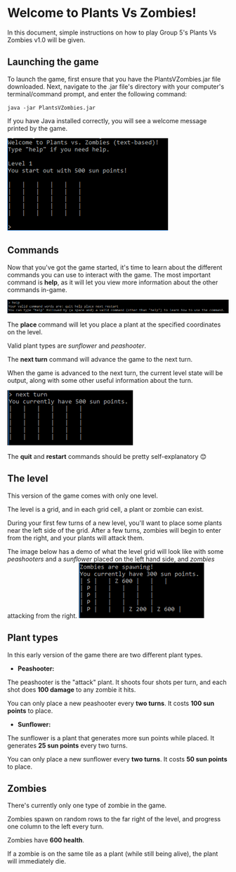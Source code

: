 # Welcome to Plants Vs Zombies!

In this document, simple instructions on how to play Group 5's Plants Vs Zombies v1.0 will be given.


## Launching the game

To launch the game, first ensure that you have the PlantsVZombies.jar file downloaded. Next, navigate to the .jar file's directory with your computer's terminal/command prompt, and enter the following command:

    java -jar PlantsVZombies.jar

If you have Java installed correctly, you will see a welcome message printed by the game.

![](images/launching.png?raw=true)

## Commands

Now that you've got the game started, it's time to learn about the different commands you can use to interact with the game.
The most important command is **help**, as it will let you view more information about the other commands in-game.

![](images/help.png?raw=true)

The **place <planttype> <x-position> <y-position>** command will let you place a plant at the specified coordinates on the level.

Valid plant types are *sunflower* and *peashooter*.

The **next turn** command will advance the game to the next turn.

When the game is advanced to the next turn, the current level state will be output, along with some other useful information about the turn.

![](images/nextturn.png?raw=true)


The **quit** and **restart** commands should be pretty self-explanatory 😊

## The level

This version of the game comes with only one level.

The level is a grid, and in each grid cell, a plant or zombie can exist.

During your first few turns of a new level, you'll want to place some plants near the left side of the grid. After a few turns, zombies will begin to enter from the right, and your plants will attack them.

The image below has a demo of what the level grid will look like with some *peashooters* and a *sunflower* placed on the left hand side, and *zombies* attacking from the right.
![](images/thelevel.png?raw=true)

## Plant types

In this early version of the game there are two different plant types.

  * **Peashooter:**

   The peashooter is the "attack" plant. It shoots four shots per turn, and each shot does **100 damage** to any zombie it hits.

   You can only place a new peashooter every **two turns**. It costs **100 sun points** to place.

  * **Sunflower:**

   The sunflower is a plant that generates more sun points while placed. It generates **25 sun points** every two turns.

   You can only place a new sunflower every **two turns**. It costs **50 sun points** to place.

## Zombies

There's currently only one type of zombie in the game.

Zombies spawn on random rows to the far right of the level, and progress one column to the left every turn.

Zombies have **600 health**.

If a zombie is on the same tile as a plant (while still being alive), the plant will immediately die.

